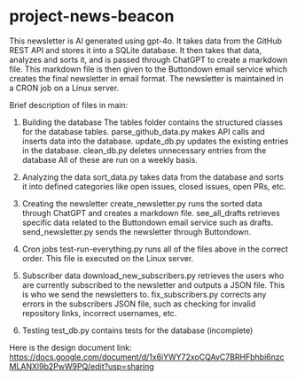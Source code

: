 # project-news-beacon

This newsletter is AI generated using gpt-4o. It takes data from the GitHub REST API and stores it into a SQLite database. It then takes that data, analyzes and sorts it, and is passed through ChatGPT to create a markdown file. This markdown file is then given to the Buttondown email service which creates the final newsletter in email format. The newsletter is maintained in a CRON job on a Linux server. 

Brief description of files in main:
1. Building the database
The tables folder contains the structured classes for the database tables. 
parse_github_data.py makes API calls and inserts data into the database.
update_db.py updates the existing entries in the database.
clean_db.py deletes unnecessary entries from the database
All of these are run on a weekly basis.

2. Analyzing the data
sort_data.py takes data from the database and sorts it into defined categories like open issues, closed issues, open PRs, etc.

3. Creating the newsletter
create_newsletter.py runs the sorted data through ChatGPT and creates a markdown file.
see_all_drafts retrieves specific data related to the Buttondown email service such as drafts.
send_newsletter.py sends the newsletter through Buttondown.

4. Cron jobs
test-run-everything.py runs all of the files above in the correct order. This file is executed on the Linux server.

5. Subscriber data
download_new_subscribers.py retrieves the users who are currently subscribed to the newsletter and outputs a JSON file. This is who we send the newsletters to.
fix_subscribers.py corrects any errors in the subscribers JSON file, such as checking for invalid repository links, incorrect usernames, etc.

6. Testing
test_db.py contains tests for the database (incomplete)


Here is the design document link: https://docs.google.com/document/d/1x6iYWY72xoCQAvC7BRHFbhbi6nzcMLANXl9b2PwW9PQ/edit?usp=sharing
